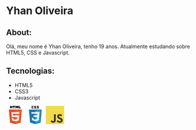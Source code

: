 <h1> Yhan Oliveira </h1>
<h2> About: </h2>
<p> Olá, meu nome é Yhan Oliveira, tenho 19 anos. Atualmente estudando sobre HTML5, CSS e Javascript.
<h2> Tecnologias: </h2>
<ul>
  <li> HTML5</li>
  <li> CSS3</li>
  <li> Javascript</li>
</ul>
  <code><img height="50" src="https://raw.githubusercontent.com/github/explore/80688e429a7d4ef2fca1e82350fe8e3517d3494d/topics/html/html.png" alt="HTML5"/></code>
  <code><img height="50" src="https://raw.githubusercontent.com/github/explore/80688e429a7d4ef2fca1e82350fe8e3517d3494d/topics/css/css.png" alt="CSS"/></code>
  <code><img height="50" src="https://raw.githubusercontent.com/github/explore/80688e429a7d4ef2fca1e82350fe8e3517d3494d/topics/javascript/javascript.png" alt="Javascript"/></code>


